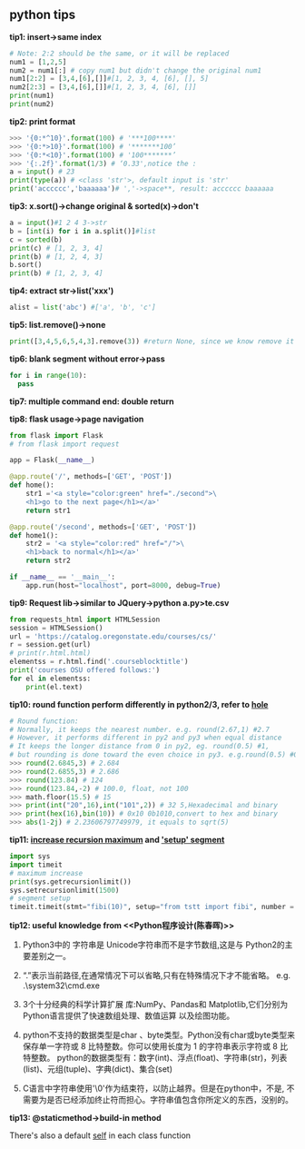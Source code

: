 ## python tips

**tip1: insert->same index**

```python
# Note: 2:2 should be the same, or it will be replaced
num1 = [1,2,5]
num2 = num1[:] # copy num1 but didn't change the original num1
num1[2:2] = [3,4,[6],[]]#[1, 2, 3, 4, [6], [], 5]
num2[2:3] = [3,4,[6],[]]#[1, 2, 3, 4, [6], []]
print(num1)
print(num2)
```

**tip2: print format**

```python
>>> '{0:*^10}'.format(100) # '***100****'
>>> '{0:*>10}'.format(100) # '*******100’
>>> '{0:*<10}'.format(100) # '100*******’
>>> '{:.2f}'.format(1/3) # ‘0.33',notice the :
a = input() # 23
print(type(a)) # <class 'str'>, default input is 'str'
print('acccccc','baaaaaa')# ','->space**, result: acccccc baaaaaa
```

**tip3: x.sort()->change original & sorted(x)->don't**

```python
a = input()#1 2 4 3->str
b = [int(i) for i in a.split()]#list
c = sorted(b)
print(c) # [1, 2, 3, 4]
print(b) # [1, 2, 4, 3]
b.sort()
print(b) # [1, 2, 3, 4]
```

**tip4: extract str->list('xxx')**

```python
alist = list('abc') #['a', 'b', 'c']
```

**tip5: list.remove()->none**

```python
print([3,4,5,6,5,4,3].remove(3)) #return None, since we know remove it
```

**tip6: blank segment without error->pass**

```python
for i in range(10):
  pass
```

**tip7: multiple command end: double return**

**tip8: flask usage->page navigation**

```python
from flask import Flask
# from flask import request

app = Flask(__name__)

@app.route('/', methods=['GET', 'POST'])
def home():
    str1 ='<a style="color:green" href="./second">\
    <h1>go to the next page</h1></a>'
    return str1

@app.route('/second', methods=['GET', 'POST'])
def home1():
    str2 = '<a style="color:red" href="/">\
    <h1>back to normal</h1></a>'
    return str2

if __name__ == '__main__':
    app.run(host="localhost", port=8000, debug=True)
```

**tip9: Request lib->similar to JQuery->python a.py>te.csv**

```python
from requests_html import HTMLSession
session = HTMLSession()
url = 'https://catalog.oregonstate.edu/courses/cs/'
r = session.get(url)
# print(r.html.html)
elementss = r.html.find('.courseblocktitle')
print('courses OSU offered follows:')
for el in elementss:
	print(el.text)
```

**tip10: round function perform differently in python2/3, refer to [hole](https://www.runoob.com/w3cnote/python-round-func-note.html)**

```python
# Round function:
# Normally, it keeps the nearest number. e.g. round(2.67,1) #2.7
# However, it performs different in py2 and py3 when equal distance
# It keeps the longer distance from 0 in py2, eg. round(0.5) #1, 
# but rounding is done toward the even choice in py3. e.g.round(0.5) #0 
>>> round(2.6845,3) # 2.684
>>> round(2.6855,3) # 2.686
>>> round(123.84) # 124
>>> round(123.84,-2) # 100.0, float, not 100
>>> math.floor(15.5) # 15
>>> print(int("20",16),int("101",2)) # 32 5,Hexadecimal and binary
>>> print(hex(16),bin(10)) # 0x10 0b1010,convert to hex and binary
>>> abs(1-2j) # 2.23606797749979, it equals to sqrt(5)
```
**tip11: [increase recursion maximum](https://stackoverflow.com/questions/3323001/what-is-the-maximum-recursion-depth-in-python-and-how-to-increase-it) and ['setup' segment](https://docs.python.org/3/library/timeit.html)**

```python
import sys
import timeit
# maximum increase
print(sys.getrecursionlimit())
sys.setrecursionlimit(1500)
# segment setup
timeit.timeit(stmt="fibi(10)", setup="from tstt import fibi", number = 30)
```

**tip12: useful knowledge from <<Python程序设计(陈春晖)>>**

1. Python3中的 字符串是 Unicode字符串而不是字节数组,这是与 Python2的主要差别之一。

2. “.”表示当前路径,在通常情况下可以省略,只有在特殊情况下才不能省略。
e.g. .\system32\cmd.exe

4. 3个十分经典的科学计算扩展 库:NumPy、Pandas和 Matplotlib,它们分别为Python语言提供了快速数组处理、数值运算 以及绘图功能。

5. python不支持的数据类型是char 、byte类型。Python没有char或byte类型来保存单一字符或 8 比特整数。你可以使用长度为 1 的字符串表示字符或 8 比特整数。
python的数据类型有：数字(int)、浮点(float)、字符串(str)，列表(list)、元组(tuple)、字典(dict)、集合(set)

6. C语言中字符串使用'\0'作为结束符，以防止越界。但是在python中，不是, 不需要为是否已经添加终止符而担心。字符串值包含你所定义的东西，没别的。

**tip13: @staticmethod->build-in method**

There's also a default [self](https://stackoverflow.com/questions/23944657/typeerror-method-takes-1-positional-argument-but-2-were-given) in each class function

